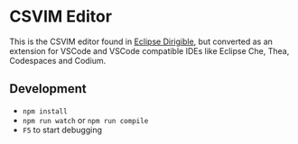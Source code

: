 # CSVIM Editor

This is the CSVIM editor found in [Eclipse Dirigible](https://github.com/eclipse/dirigible), but converted as an extension for VSCode and VSCode compatible IDEs like Eclipse Che, Thea, Codespaces and Codium.

## Development

- `npm install`
- `npm run watch` or `npm run compile`
- `F5` to start debugging